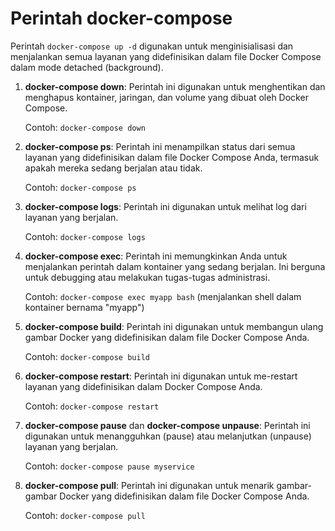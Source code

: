 # Perintah docker-compose

Perintah `docker-compose up -d` digunakan untuk menginisialisasi dan menjalankan semua layanan yang didefinisikan dalam file Docker Compose dalam mode detached (background).

1. **docker-compose down**: Perintah ini digunakan untuk menghentikan dan menghapus kontainer, jaringan, dan volume yang dibuat oleh Docker Compose.

   Contoh: `docker-compose down`

2. **docker-compose ps**: Perintah ini menampilkan status dari semua layanan yang didefinisikan dalam file Docker Compose Anda, termasuk apakah mereka sedang berjalan atau tidak.

   Contoh: `docker-compose ps`

3. **docker-compose logs**: Perintah ini digunakan untuk melihat log dari layanan yang berjalan.

   Contoh: `docker-compose logs`

4. **docker-compose exec**: Perintah ini memungkinkan Anda untuk menjalankan perintah dalam kontainer yang sedang berjalan. Ini berguna untuk debugging atau melakukan tugas-tugas administrasi.

   Contoh: `docker-compose exec myapp bash` (menjalankan shell dalam kontainer bernama "myapp")

5. **docker-compose build**: Perintah ini digunakan untuk membangun ulang gambar Docker yang didefinisikan dalam file Docker Compose Anda.

   Contoh: `docker-compose build`

6. **docker-compose restart**: Perintah ini digunakan untuk me-restart layanan yang didefinisikan dalam Docker Compose Anda.

   Contoh: `docker-compose restart`

7. **docker-compose pause** dan **docker-compose unpause**: Perintah ini digunakan untuk menangguhkan (pause) atau melanjutkan (unpause) layanan yang berjalan.

   Contoh: `docker-compose pause myservice`

8. **docker-compose pull**: Perintah ini digunakan untuk menarik gambar-gambar Docker yang didefinisikan dalam file Docker Compose Anda.

   Contoh: `docker-compose pull`
